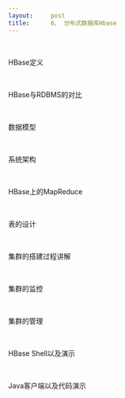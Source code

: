 ```yaml
---
layout:     post
title:      6、 分布式数据库Hbase
---
```

<div id="article_content" class="article_content clearfix csdn-tracking-statistics" data-pid="blog" data-mod="popu_307" data-dsm="post">
								            <link rel="stylesheet" href="https://csdnimg.cn/release/phoenix/template/css/ck_htmledit_views-f76675cdea.css">
						<div class="htmledit_views" id="content_views">
                
<p><br></p>
<p>HBase定义</p>
<p><br></p>
<p>HBase与RDBMS的对比</p>
<p><br></p>
<p>数据模型</p>
<p><br></p>
<p>系统架构</p>
<p><br></p>
<p>HBase上的MapReduce</p>
<p><br></p>
<p>表的设计</p>
<p><br></p>
<p>集群的搭建过程讲解</p>
<p><br></p>
<p>集群的监控</p>
<p><br></p>
<p>集群的管理</p>
<p><br></p>
<p>HBase Shell以及演示</p>
<p><br></p>
<p>Java客户端以及代码演示</p>
<p><br></p>
            </div>
                </div>